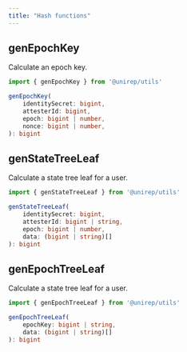 ```yaml
---
title: "Hash functions"
---
```


## genEpochKey

Calculate an epoch key.

```ts
import { genEpochKey } from '@unirep/utils'

genEpochKey(
    identitySecret: bigint,
    attesterId: bigint,
    epoch: bigint | number,
    nonce: bigint | number,
): bigint
```

## genStateTreeLeaf

Calculate a state tree leaf for a user.

```ts
import { genStateTreeLeaf } from '@unirep/utils'

genStateTreeLeaf(
    identitySecret: bigint,
    attesterId: bigint | string,
    epoch: bigint | number,
    data: (bigint | string)[]
): bigint
```

## genEpochTreeLeaf

Calculate a state tree leaf for a user.

```ts
import { genEpochTreeLeaf } from '@unirep/utils'

genEpochTreeLeaf(
    epochKey: bigint | string,
    data: (bigint | string)[]
): bigint
```
